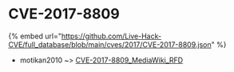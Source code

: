 # CVE-2017-8809
{% embed url="https://github.com/Live-Hack-CVE/full_database/blob/main/cves/2017/CVE-2017-8809.json" %}

* motikan2010 ~> [CVE-2017-8809_MediaWiki_RFD](https://www.alice-snow.ru/2017/database/cve-2017-8809/cve-2017-8809_mediawiki_rfd-motikan2010)